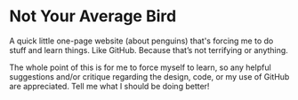 Not Your Average Bird
=====================

A quick little one-page website (about penguins) that's forcing me to do stuff and learn things. Like GitHub. Because that’s not terrifying or anything. 

The whole point of this is for me to force myself to learn, so any helpful suggestions and/or critique regarding the design, code, or my use of GitHub are appreciated. Tell me what I should be doing better! 